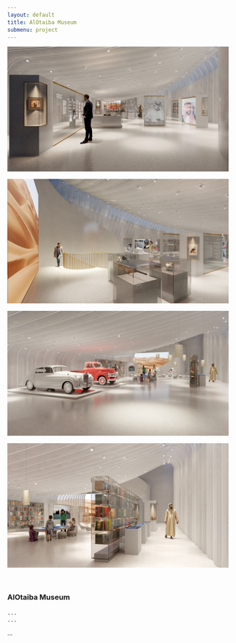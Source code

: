 ```yaml
---
layout: default
title: AlOtaiba Museum
submenu: project
---
```


![Fountain Square](/works/alotaiba-museum/01.jpg)

![Fountain Square](/works/alotaiba-museum/Cam4_OptB_Grd.jpg)

![Fountain Square](/works/alotaiba-museum/03.jpg)

![Fountain Square](/works/alotaiba-museum/04.jpg)


<br id="scr-to-here" />

### AlOtaiba Museum

	
	... 
	...
	


...


<!-- #Reguengo #Urbanplanning #urbandesign #Architecture #Hertiage #Preservation #archdaily #Arch #archdaily #Portugal  -->

